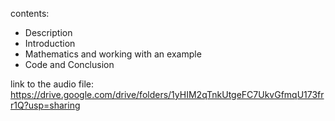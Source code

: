 contents:
- Description
- Introduction
- Mathematics and working with an example
- Code and Conclusion



link to the audio file:
https://drive.google.com/drive/folders/1yHIM2qTnkUtgeFC7UkvGfmqU173frr1Q?usp=sharing
